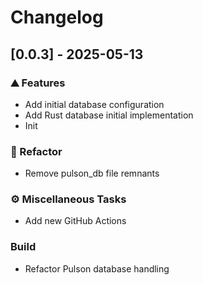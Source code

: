 # Changelog

## [0.0.3] - 2025-05-13

### <!-- 0 -->⛰️  Features

- Add initial database configuration
- Add Rust database initial implementation
- Init

### <!-- 2 -->🚜 Refactor

- Remove pulson_db file remnants

### <!-- 7 -->⚙️ Miscellaneous Tasks

- Add new GitHub Actions

### Build

- Refactor Pulson database handling

<!-- WARP -->
